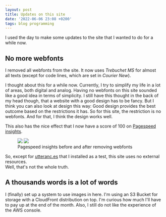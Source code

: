 ```yaml
---
layout: post
title: Updates on this site
date: '2022-06-06 23:08 +0200'
tags: blog programming
---
```


I used the day to make some updates to the site that I wanted to do for a while now.

## No more webfonts

I removed all webfonts from the site. It now uses _Trebuchet MS_ for almost all texts (except for code
lines, which are set in _Courier New_).

I thought about this for a while now. Currently, I try to simplify my life in a lot of areas, both digital and analog.
Having no webfonts on this site sounded like a good idea in terms of simplicity. I still have this thought in the back
of my head though, that a website with a good design has to be fancy. But I think you can also look at design this way: Good
design provides the best outcome based on the restrictions it has. So for this site, the restriction is no webfonts. And
for that, I think the design works well.

This also has the nice effect that I now have a score of 100 on [Pagespeed insights](https://pagespeed.web.dev/).

<figure>
  <div class="image-split">
    <img src="https://dlulzqpyd0pcw.cloudfront.net/pagespeed_before.png" />
    <img src="https://dlulzqpyd0pcw.cloudfront.net/pagespeed_after.png" />
    </div>
  <figcaption>Pagespeed insights before and after removing webfonts</figcaption>
</figure>

So, except for [utteranc.es](https://utteranc.es/) that I installed as a test, this site uses no external resources.  
Well, that's not the whole truth.

## A thousands words is a lot of words

I (finally) set up a system to use images in here. I'm using an S3 Bucket for storage with a CloudFront distribution
on top. I'm curious how much I'll have to pay up at the end of the month. Also, I still do not like the experience of
the AWS console.
